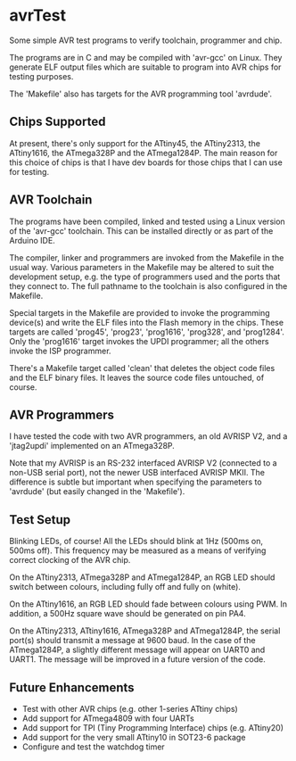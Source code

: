 # avrTest

Some simple AVR test programs to verify toolchain, programmer and chip.

The programs are in C and may be compiled with 'avr-gcc' on Linux.
They generate ELF output files which are suitable to program into
AVR chips for testing purposes.

The 'Makefile' also has targets for the AVR programming tool 'avrdude'.

## Chips Supported

At present, there's only support for the ATtiny45, the ATtiny2313,
the ATtiny1616, the ATmega328P and the ATmega1284P.
The main reason for this choice of chips is that I have dev boards
for those chips that I can use for testing.

## AVR Toolchain

The programs have been compiled, linked and tested using a Linux version
of the 'avr-gcc' toolchain.
This can be installed directly or as part of the Arduino IDE.

The compiler, linker and programmers are invoked from the Makefile in
the usual way.
Various parameters in the Makefile may be altered to suit the development
setup, e.g. the type of programmers used and the ports that they connect to.
The full pathname to the toolchain is also configured in the Makefile.

Special targets in the Makefile are provided to invoke the programming
device(s) and write the ELF files into the Flash memory in the chips.
These targets are called 'prog45', 'prog23', 'prog1616', 'prog328',
and 'prog1284'.
Only the 'prog1616' target invokes the UPDI programmer; all the others
invoke the ISP programmer.

There's a Makefile target called 'clean' that deletes the object code files
and the ELF binary files.
It leaves the source code files untouched, of course.

## AVR Programmers

I have tested the code with two AVR programmers, an old AVRISP V2,
and a 'jtag2updi' implemented on an ATmega328P.

Note that my AVRISP is an RS-232 interfaced AVRISP V2
(connected to a non-USB serial port),
not the newer USB interfaced AVRISP MKII.
The difference is subtle but important when specifying the parameters
to 'avrdude'
(but easily changed in the 'Makefile').

## Test Setup

Blinking LEDs, of course!
All the LEDs should blink at 1Hz (500ms on, 500ms off).
This frequency may be measured as a means of verifying correct
clocking of the AVR chip.

On the ATtiny2313, ATmega328P and ATmega1284P, an RGB LED should switch
between colours, including fully off and fully on (white).

On the ATtiny1616, an RGB LED should fade between colours
using PWM.
In addition, a 500Hz square wave should be generated on pin PA4.

On the ATtiny2313, ATtiny1616, ATmega328P and ATmega1284P,
the serial port(s) should transmit a message at 9600 baud.
In the case of the ATmega1284P, a slightly different message will
appear on UART0 and UART1.
The message will be improved in a future version of the code.

## Future Enhancements

* Test with other AVR chips (e.g. other 1-series ATtiny chips)
* Add support for ATmega4809 with four UARTs
* Add support for TPI (Tiny Programming Interface) chips (e.g. ATtiny20)
* Add support for the very small ATtiny10 in SOT23-6 package
* Configure and test the watchdog timer
